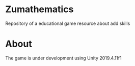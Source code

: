 # Zumathematics
Repository of a educational game resource about add skills

# About
The game is under development using Unity 2019.4.11f1
